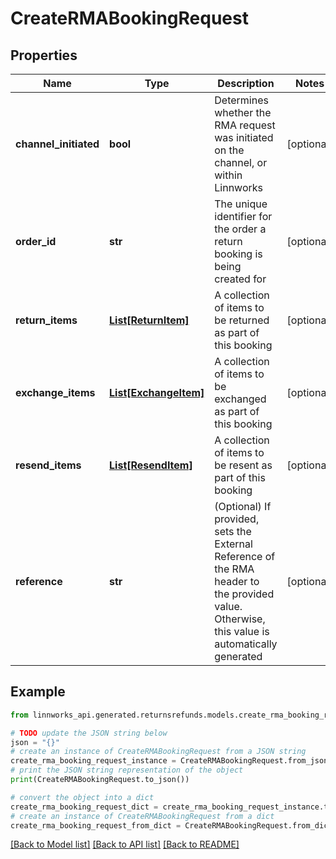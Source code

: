 # CreateRMABookingRequest


## Properties

Name | Type | Description | Notes
------------ | ------------- | ------------- | -------------
**channel_initiated** | **bool** | Determines whether the RMA request was initiated on the channel, or within Linnworks | [optional] 
**order_id** | **str** | The unique identifier for the order a return booking is being created for | [optional] 
**return_items** | [**List[ReturnItem]**](ReturnItem.md) | A collection of items to be returned as part of this booking | [optional] 
**exchange_items** | [**List[ExchangeItem]**](ExchangeItem.md) | A collection of items to be exchanged as part of this booking | [optional] 
**resend_items** | [**List[ResendItem]**](ResendItem.md) | A collection of items to be resent as part of this booking | [optional] 
**reference** | **str** | (Optional) If provided, sets the External Reference of the RMA header to the provided value. Otherwise, this value is automatically generated | [optional] 

## Example

```python
from linnworks_api.generated.returnsrefunds.models.create_rma_booking_request import CreateRMABookingRequest

# TODO update the JSON string below
json = "{}"
# create an instance of CreateRMABookingRequest from a JSON string
create_rma_booking_request_instance = CreateRMABookingRequest.from_json(json)
# print the JSON string representation of the object
print(CreateRMABookingRequest.to_json())

# convert the object into a dict
create_rma_booking_request_dict = create_rma_booking_request_instance.to_dict()
# create an instance of CreateRMABookingRequest from a dict
create_rma_booking_request_from_dict = CreateRMABookingRequest.from_dict(create_rma_booking_request_dict)
```
[[Back to Model list]](../README.md#documentation-for-models) [[Back to API list]](../README.md#documentation-for-api-endpoints) [[Back to README]](../README.md)



